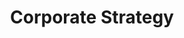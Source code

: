 ---
title: Corporate Strategy
layout: default
parent: Global and Corporate Strategy Analysis
nav_order: 2
---